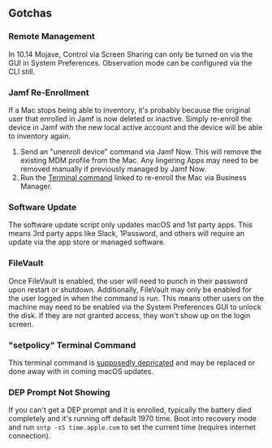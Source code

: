 ## Gotchas

### Remote Management

In 10.14 Mojave, Control via Screen Sharing can only be turned on via the GUI in System Preferences. Observation mode can be configured via the CLI still.

### Jamf Re-Enrollment

If a Mac stops being able to inventory, it's probably because the original user that enrolled in Jamf is now deleted or inactive. Simply re-enroll the device in Jamf with the new local active account and the device will be able to inventory again. 
1. Send an "unenroll device" command via Jamf Now. This will remove the existing MDM profile from the Mac. Any lingering Apps may need to be removed manually if previously managed by Jamf Now.
2. Run the [Terminal command](https://support.jamfnow.com/s/article/360007191652-Enrolling-a-Computer-via-Automated-MDM-Enrollment-Post-Setup-Assistant) linked to re-enroll the Mac via Business Manager.

### Software Update

The software update script only updates macOS and 1st party apps. This means 3rd party apps like Slack, 1Password, and others will require an update via the app store or managed software.

### FileVault

Once FileVault is enabled, the user will need to punch in their password upon restart or shutdown. Additionally, FileVault may only be enabled for the user logged in when the command is run. This means other users on the machine may need to be enabled via the System Preferences GUI to unlock the disk. If they are not granted access, they won't show up on the login screen.

### "setpolicy" Terminal Command

This terminal command is [supposedly depricated](https://www.jamf.com/jamf-nation/discussions/25933/using-pwpolicy-to-require-an-immediate-password-reset) and may be replaced or done away with in coming macOS updates.

### DEP Prompt Not Showing

If you can't get a DEP prompt and it is enrolled, typically the battery died completely and it's running off default 1970 time. Boot into recovery mode and run `sntp -sS time.apple.com` to set the current time (requires internet connection).
